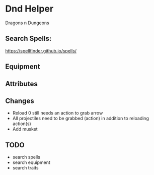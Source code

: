 # Dnd Helper

Dragons n Dungeons

## Search Spells: 

https://spellfinder.github.io/spells/

## Equipment

## Attributes 

## Changes

  - Reload 0 still needs an action to grab arrow
  - All projectiles need to be grabbed (action) in addition to reloading action(s)
  -  Add musket 
  
## TODO

  - search spells
  - search equipment
  - search traits
  